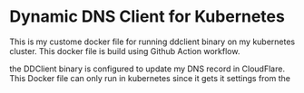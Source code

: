 # Dynamic DNS Client for Kubernetes

This is my custome docker file for running ddclient binary on my kubernetes cluster.
This docker file is build using Github Action workflow.


the DDClient binary is configured to update my DNS record in CloudFlare.
This Docker file can only run in kubernetes since it gets it settings from the 